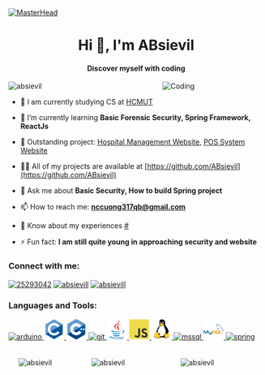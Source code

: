 [![MasterHead](https://firebasestorage.googleapis.com/v0/b/flexi-coding.appspot.com/o/dempgi7-520f8d5f-63d4-4453-8822-dbc149ae27f8.gif?alt=media&token=91c0c7b2-93c3-4029-b011-1a8703c5730d)](https://rishavchanda.io)
<h1 align="center">Hi 👋, I'm ABsievil</h1>
<h4 align="center">Discover myself with coding</h4>
<img align="right" alt="Coding" width="200" src="https://media.tenor.com/y2JXkY1pXkwAAAAM/cat-computer.gif">

<p align="left"> <img src="https://komarev.com/ghpvc/?username=absievil&label=Profile%20views&color=0e75b6&style=flat" alt="absievil" /> </p>

- 🔭 I am currently studying CS at [HCMUT](https://hcmut.edu.vn/)

- 🌱 I’m currently learning **Basic Forensic Security, Spring Framework, ReactJs**

- 📖 Outstanding project: [Hospital Management Website](https://ngoc-chau-hospital.azurewebsites.net), [POS System Website](https://github.com/ABsievil/POS_System) 

- 👨‍💻 All of my projects are available at [https://github.com/ABsievil](https://github.com/ABsievil)

- 💬 Ask me about **Basic Security, How to build Spring project**

- 📫 How to reach me: **nccuong317qb@gmail.com**

- 📄 Know about my experiences [#](#)

- ⚡ Fun fact: **I am still quite young in approaching security and website**

<h3 align="left">Connect with me:</h3>
<p align="left">
<a href="https://stackoverflow.com/users/25293042" target="blank"><img align="center" src="https://raw.githubusercontent.com/rahuldkjain/github-profile-readme-generator/master/src/images/icons/Social/stack-overflow.svg" alt="25293042" height="30" width="40" /></a>
<a href="https://fb.com/absievill" target="blank"><img align="center" src="https://raw.githubusercontent.com/rahuldkjain/github-profile-readme-generator/master/src/images/icons/Social/facebook.svg" alt="absievill" height="30" width="40" /></a>
<a href="https://play.picoctf.org/users/absievil1905" target="blank"><img align="center" src="https://picoctf.org/img/logos/picoctf-logo-horizontal-white.svg" alt="absievill" height="90" width="100" /></a>
</p>

<h3 align="left">Languages and Tools:</h3>
<p align="left"> <a href="https://www.arduino.cc/" target="_blank" rel="noreferrer"> <img src="https://cdn.worldvectorlogo.com/logos/arduino-1.svg" alt="arduino" width="40" height="40"/> </a> <a href="https://www.cprogramming.com/" target="_blank" rel="noreferrer"> <img src="https://raw.githubusercontent.com/devicons/devicon/master/icons/c/c-original.svg" alt="c" width="40" height="40"/> </a> <a href="https://www.w3schools.com/cpp/" target="_blank" rel="noreferrer"> <img src="https://raw.githubusercontent.com/devicons/devicon/master/icons/cplusplus/cplusplus-original.svg" alt="cplusplus" width="40" height="40"/> </a> <a href="https://git-scm.com/" target="_blank" rel="noreferrer"> <img src="https://www.vectorlogo.zone/logos/git-scm/git-scm-icon.svg" alt="git" width="40" height="40"/> </a> <a href="https://www.java.com" target="_blank" rel="noreferrer"> <img src="https://raw.githubusercontent.com/devicons/devicon/master/icons/java/java-original.svg" alt="java" width="40" height="40"/> </a> <a href="https://developer.mozilla.org/en-US/docs/Web/JavaScript" target="_blank" rel="noreferrer"> <img src="https://raw.githubusercontent.com/devicons/devicon/master/icons/javascript/javascript-original.svg" alt="javascript" width="40" height="40"/> </a> <a href="https://www.linux.org/" target="_blank" rel="noreferrer"> <img src="https://raw.githubusercontent.com/devicons/devicon/master/icons/linux/linux-original.svg" alt="linux" width="40" height="40"/> </a> <a href="https://www.microsoft.com/en-us/sql-server" target="_blank" rel="noreferrer"> <img src="https://www.svgrepo.com/show/303229/microsoft-sql-server-logo.svg" alt="mssql" width="40" height="40"/> </a> <a href="https://www.mysql.com/" target="_blank" rel="noreferrer"> <img src="https://raw.githubusercontent.com/devicons/devicon/master/icons/mysql/mysql-original-wordmark.svg" alt="mysql" width="40" height="40"/> </a> <a href="https://spring.io/" target="_blank" rel="noreferrer"> <img src="https://www.vectorlogo.zone/logos/springio/springio-icon.svg" alt="spring" width="40" height="40"/> </a> </p>

<p style="display: flex; justify-content: space-between; width: 100%">
  <img src="https://github-readme-stats.vercel.app/api/top-langs?username=absievil&show_icons=true&locale=en&layout=compact" alt="absievil" style="width: 26%; margin: 20px">
  <img src="https://github-readme-stats.vercel.app/api?username=absievil&show_icons=true&locale=en" alt="absievil" style="width: 34%; margin: 20px">
  <img src="https://github-readme-streak-stats.herokuapp.com/?user=absievil&" alt="absievil" style="width: 36%; margin: 20px">
</p>
